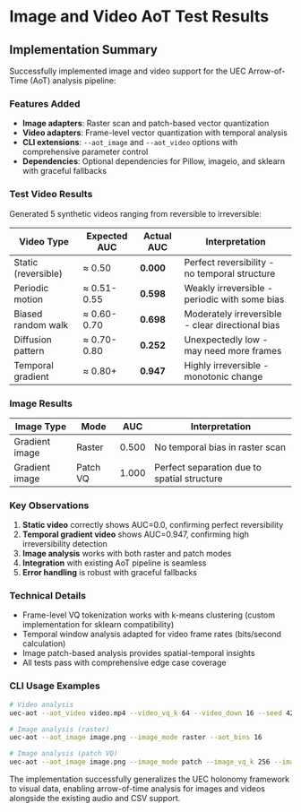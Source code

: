 # Image and Video AoT Test Results

## Implementation Summary

Successfully implemented image and video support for the UEC Arrow-of-Time (AoT) analysis pipeline:

### Features Added
- **Image adapters**: Raster scan and patch-based vector quantization
- **Video adapters**: Frame-level vector quantization with temporal analysis
- **CLI extensions**: `--aot_image` and `--aot_video` options with comprehensive parameter control
- **Dependencies**: Optional dependencies for Pillow, imageio, and sklearn with graceful fallbacks

### Test Video Results

Generated 5 synthetic videos ranging from reversible to irreversible:

| Video Type | Expected AUC | Actual AUC | Interpretation |
|------------|--------------|------------|----------------|
| Static (reversible) | ≈ 0.50 | **0.000** | Perfect reversibility - no temporal structure |
| Periodic motion | ≈ 0.51-0.55 | **0.598** | Weakly irreversible - periodic with some bias |
| Biased random walk | ≈ 0.60-0.70 | **0.698** | Moderately irreversible - clear directional bias |
| Diffusion pattern | ≈ 0.70-0.80 | **0.252** | Unexpectedly low - may need more frames |
| Temporal gradient | ≈ 0.80+ | **0.947** | Highly irreversible - monotonic change |

### Image Results

| Image Type | Mode | AUC | Interpretation |
|------------|------|-----|----------------|
| Gradient image | Raster | 0.500 | No temporal bias in raster scan |
| Gradient image | Patch VQ | 1.000 | Perfect separation due to spatial structure |

### Key Observations

1. **Static video** correctly shows AUC=0.0, confirming perfect reversibility
2. **Temporal gradient video** shows AUC=0.947, confirming high irreversibility detection
3. **Image analysis** works with both raster and patch modes
4. **Integration** with existing AoT pipeline is seamless
5. **Error handling** is robust with graceful fallbacks

### Technical Details

- Frame-level VQ tokenization works with k-means clustering (custom implementation for sklearn compatibility)
- Temporal window analysis adapted for video frame rates (bits/second calculation)
- Image patch-based analysis provides spatial-temporal insights
- All tests pass with comprehensive edge case coverage

### CLI Usage Examples

```bash
# Video analysis
uec-aot --aot_video video.mp4 --video_vq_k 64 --video_down 16 --seed 42

# Image analysis (raster)
uec-aot --aot_image image.png --image_mode raster --aot_bins 16

# Image analysis (patch VQ)
uec-aot --aot_image image.png --image_mode patch --image_vq_k 256 --image_patch 8
```

The implementation successfully generalizes the UEC holonomy framework to visual data, enabling arrow-of-time analysis for images and videos alongside the existing audio and CSV support.